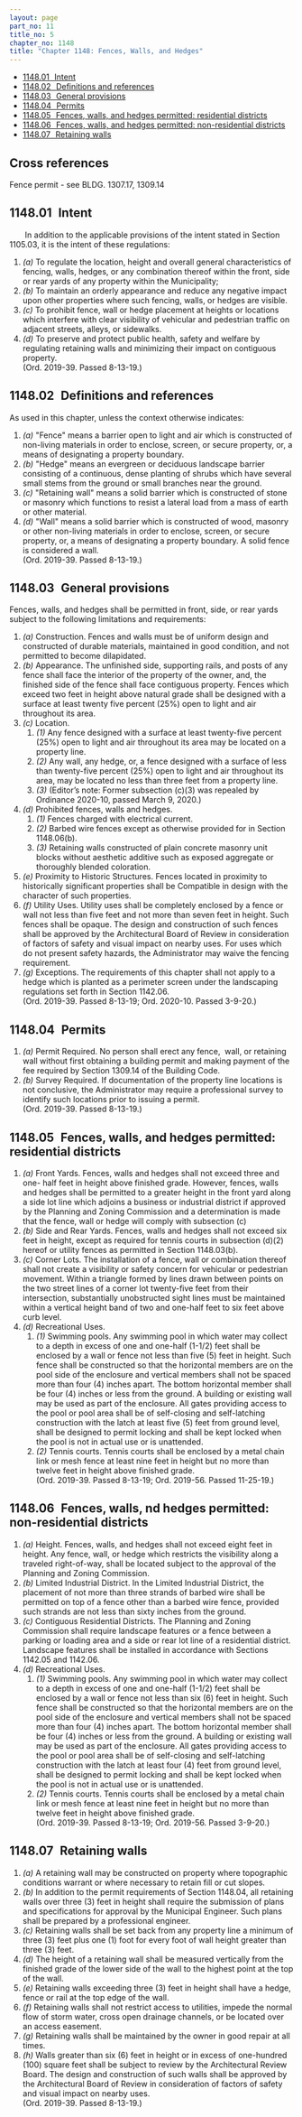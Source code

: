 ```yaml
---
layout: page
part_no: 11
title_no: 5
chapter_no: 1148
title: "Chapter 1148: Fences, Walls, and Hedges"
---
```


* [1148.01   Intent](#114801-intent)
* [1148.02   Definitions and references](#114802-definitions-and-references)
* [1148.03   General provisions](#114803-general-provisions)
* [1148.04   Permits](#114804-permits)
* [1148.05   Fences, walls, and hedges permitted: residential districts](#114805-fences-walls-and-hedges-permitted-residential-districts)
* [1148.06   Fences, walls, and hedges permitted: non-residential districts](#114806-fences-walls-and-hedges-permitted-non-residential-districts)
* [1148.07   Retaining walls](#114807-retaining-walls)

## Cross references

Fence permit - see BLDG.
1307.17,
1309.14

## 1148.01   Intent

       In addition to the applicable provisions of the intent stated in Section 1105.03, it is the intent of these regulations:

1. _(a)_ To regulate the location, height and overall general characteristics
of fencing, walls, hedges, or any combination thereof within the front, side or
rear yards of any property within the Municipality;
2. _(b)_ To maintain an orderly appearance and reduce any negative impact upon
other properties where such fencing, walls, or hedges are visible.
3. _(c)_ To prohibit fence, wall or hedge placement at heights or locations
which interfere with clear visibility of vehicular and pedestrian traffic on
adjacent streets, alleys, or sidewalks.
4. _(d)_ To preserve and protect public health, safety and welfare by
regulating retaining walls and minimizing their impact on contiguous property.  
(Ord. 2019-39. Passed 8-13-19.)

## 1148.02   Definitions and references

As used in this chapter, unless the context otherwise indicates:

1. _(a)_ "Fence" means a barrier open to light and air which is constructed of
non-living materials in order to enclose, screen, or secure property, or, a
means of designating a property boundary.
2. _(b)_ "Hedge" means an evergreen or deciduous landscape barrier consisting
of a continuous, dense planting of shrubs which have several small stems from
the ground or small branches near the ground.
3. _(c)_ "Retaining wall" means a solid barrier which is constructed of stone
or masonry which functions to resist a lateral load from a mass of earth or
other material.
4. _(d)_ "Wall" means a solid barrier which is constructed of wood, masonry or
other non-living materials in order to enclose, screen, or secure property, or,
a means of designating a property boundary. A solid fence is considered a wall.  
(Ord. 2019-39. Passed 8-13-19.)

## 1148.03   General provisions

Fences, walls, and hedges shall be permitted in front, side, or rear yards
subject to the following limitations and requirements:

1. _(a)_ Construction. Fences and walls must be of uniform design and
constructed of durable materials, maintained in good condition, and not
permitted to become dilapidated.
2. _(b)_ Appearance. The unfinished side, supporting rails, and posts of any
fence shall face the interior of the property of the owner, and, the finished
side of the fence shall face contiguous property. Fences which exceed two feet
in height above natural grade shall be designed with a surface at least twenty
five percent (25%) open to light and air throughout its area.
3. _(c)_ Location.
    1. _(1)_ Any fence designed with a surface at least twenty-five percent
(25%) open to light and air throughout its area may be located on a property
line.
    2. _(2)_ Any wall, any hedge, or, a fence designed with a surface of less
than twenty-five percent (25%) open to light and air throughout its area, may
be located no less than three feet from a property line.
    3. _(3)_ (Editor’s note: Former subsection (c)(3) was repealed by Ordinance
2020-10, passed March 9, 2020.)
4. _(d)_ Prohibited fences, walls and hedges.
    1. _(1)_ Fences charged with electrical current.
    2. _(2)_ Barbed wire fences except as otherwise provided for in Section 1148.06(b).
    3. _(3)_ Retaining walls constructed of plain concrete masonry unit blocks
without aesthetic additive such as exposed aggregate or thoroughly blended
coloration.
5. _(e)_ Proximity to Historic Structures. Fences located in proximity to
historically significant properties shall be Compatible in design with the
character of such properties.
6. _(f)_ Utility Uses. Utility uses shall be completely enclosed by a fence or
wall not less than five feet and not more than seven feet in height. Such
fences shall be opaque. The design and construction of such fences shall be
approved by the Architectural Board of Review in consideration of factors of
safety and visual impact on nearby uses. For uses which do not present safety
hazards, the Administrator may waive the fencing requirement.
7. _(g)_ Exceptions. The requirements of this chapter shall not apply to a
hedge which is planted as a perimeter screen under the landscaping regulations
set forth in Section 1142.06.  
(Ord. 2019-39. Passed 8-13-19; Ord. 2020-10. Passed 3-9-20.)

## 1148.04   Permits

1. _(a)_ Permit Required. No person shall erect any fence,  wall, or retaining
wall without first obtaining a building permit and making payment of the fee
required by Section 1309.14 of the Building Code.
2. _(b)_ Survey Required. If documentation of the property line locations is
not conclusive, the Administrator may require a professional survey to identify
such locations prior to issuing a permit.  
(Ord. 2019-39. Passed 8-13-19.)

## 1148.05   Fences, walls, and hedges permitted:  residential districts

1. _(a)_ Front Yards. Fences, walls and hedges shall not exceed three and one-
half feet in height above finished grade. However, fences, walls and hedges
shall be permitted to a greater height in the front yard along a side lot line
which adjoins a business or industrial district if approved by the Planning and
Zoning Commission and a determination is made that the fence, wall or hedge
will comply with subsection (c)
2. _(b)_ Side and Rear Yards. Fences, walls and hedges shall not exceed six
feet in height, except as required for tennis courts in subsection (d)(2)
hereof or utility fences as permitted in Section 1148.03(b).
3. _(c)_ Corner Lots.  The installation of a fence, wall or combination thereof
shall not create a visibility or safety concern for vehicular or pedestrian
movement. Within a triangle formed by lines drawn between points on the two
street lines of a corner lot twenty-five feet from their intersection,
substantially unobstructed sight lines must be maintained within a vertical
height band of two and one-half feet to six feet above curb level.
4. _(d)_ Recreational Uses.
    1. _(1)_ Swimming pools. Any swimming pool in which water may collect to a
depth in excess of one and one-half (1-1/2) feet shall be enclosed by a wall or
fence not less than five (5) feet in height. Such fence shall be constructed so
that the horizontal members are on the pool side of the enclosure and vertical
members shall not be spaced more than four (4) inches apart. The bottom
horizontal member shall be four (4) inches or less from the ground. A building
or existing wall may be used as part of the enclosure. All gates providing
access to the pool or pool area shall be of self-closing and self-latching
construction with the latch at least five (5) feet from ground level, shall be
designed to permit locking and shall be kept locked when the pool is not in
actual use or is unattended.
    2. _(2)_ Tennis courts. Tennis courts shall be enclosed by a metal chain
link or mesh fence at least nine feet in height but no more than twelve feet in
height above finished grade.  
(Ord. 2019-39. Passed 8-13-19; Ord. 2019-56. Passed 11-25-19.)

## 1148.06   Fences, walls, nd hedges permitted: non-residential districts

1. _(a)_ Height. Fences, walls, and hedges shall not exceed eight feet in
height. Any fence, wall, or hedge which restricts the visibility along a
traveled right-of-way, shall be located subject to the approval of the Planning
and Zoning Commission.
2. _(b)_ Limited Industrial District. In the Limited Industrial District, the
placement of not more than three strands of barbed wire shall be permitted on
top of a fence other than a barbed wire fence, provided such strands are not
less than sixty inches from the ground.
3. _(c)_ Contiguous Residential Districts. The Planning and Zoning Commission
shall require landscape features or a fence between a parking or loading area
and a side or rear lot line of a residential district. Landscape features shall
be installed in accordance with Sections
1142.05 and
 1142.06.
4. _(d)_ Recreational Uses.
    1. _(1)_ Swimming pools. Any swimming pool in which water may collect to a
depth in excess of one and one-half (1-1/2) feet shall be enclosed by a wall or
fence not less than six (6) feet in height. Such fence shall be constructed so
that the horizontal members are on the pool side of the enclosure and vertical
members shall not be spaced more than four (4) inches apart. The bottom
horizontal member shall be four (4) inches or less from the ground. A building
or existing wall may be used as part of the enclosure. All gates providing
access to the pool or pool area shall be of self-closing and self-latching
construction with the latch at least four (4) feet from ground level, shall be
designed to permit locking and shall be kept locked when the pool is not in
actual use or is unattended.     
    2. _(2)_ Tennis courts.  Tennis courts shall be enclosed by a metal chain
link or mesh fence at least nine feet in height but no more than twelve feet in
height above finished grade.  
(Ord. 2019-39. Passed 8-13-19; Ord. 2019-56. Passed 3-9-20.)

## 1148.07   Retaining walls

1. _(a)_ A retaining wall may be constructed on property where topographic
conditions warrant or where necessary to retain fill or cut slopes.
2. _(b)_ In addition to the permit requirements of Section 1148.04, all retaining walls over three (3) feet in height shall require the
submission of plans and specifications for approval by the Municipal Engineer.
Such plans shall be prepared by a professional engineer.
3. _(c)_ Retaining walls shall be set back from any property line a minimum of
three (3) feet plus one (1) foot for every foot of wall height greater than
three (3) feet.
4. _(d)_ The height of a retaining wall shall be measured vertically from the
finished grade of the lower side of the wall to the highest point at the top of
the wall.
5. _(e)_ Retaining walls exceeding three (3) feet in height shall have a hedge,
fence or rail at the top edge of the wall.
6. _(f)_ Retaining walls shall not restrict access to utilities, impede the
normal flow of storm water, cross open drainage channels, or be located over an
access easement.
7. _(g)_ Retaining walls shall be maintained by the owner in good repair at all
times.
8. _(h)_ Walls greater than six (6) feet in height or in excess of one-hundred
(100) square feet shall be subject to review by the Architectural Review Board.
The design and construction of such walls shall be approved by the
Architectural Board of Review in consideration of factors of safety and visual
impact on nearby uses.  
(Ord. 2019-39. Passed 8-13-19.)
